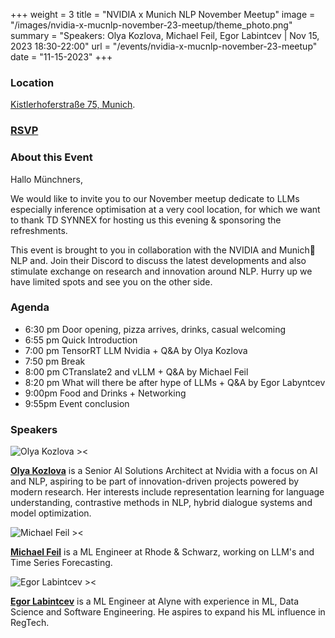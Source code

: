 +++
weight = 3
title = "NVIDIA x Munich NLP November Meetup"
image = "/images/nvidia-x-mucnlp-november-23-meetup/theme_photo.png"
summary = "Speakers: Olya Kozlova, Michael Feil, Egor Labintcev | Nov 15, 2023 18:30-22:00"
url = "/events/nvidia-x-mucnlp-november-23-meetup"
date = "11-15-2023"
+++


### Location

[Kistlerhoferstraße 75, Munich](https://www.google.com/maps/search/?api=1&query=48.094833%2C%2011.524512).

### [**RSVP**](https://www.meetup.com/de-DE/pydata-munchen/events/296950996/)


### About this Event

Hallo Münchners,

We would like to invite you to our November meetup dedicate to LLMs especially inference optimisation at a very cool location, for which we want to thank TD SYNNEX for hosting us this evening & sponsoring the refreshments.

This event is brought to you in collaboration with the NVIDIA and Munich🥨NLP and. Join their Discord to discuss the latest developments and also stimulate exchange on research and innovation around NLP.
Hurry up we have limited spots and see you on the other side.


### Agenda

- 6:30 pm Door opening, pizza arrives, drinks, casual welcoming
- 6:55 pm Quick Introduction
- 7:00 pm TensorRT LLM Nvidia + Q&A by Olya Kozlova
- 7:50 pm Break
- 8:00 pm CTranslate2 and vLLM + Q&A by Michael Feil
- 8:20 pm What will there be after hype of LLMs + Q&A by Egor Labyntcev
- 9:00pm Food and Drinks + Networking
- 9:55pm Event conclusion


### Speakers

![Olya Kozlova ><](https://media.licdn.com/dms/image/D4E03AQFx6fygex45Lw/profile-displayphoto-shrink_800_800/0/1665055684934?e=1703721600&v=beta&t=2BM8933iAVkD4OTxJhNbyFYjnNOsrFFeZsrg_iJixys) 

[**Olya Kozlova**](https://www.linkedin.com/in/olya-kozlova/) 
is a Senior AI Solutions Architect at Nvidia with a focus on AI and NLP, aspiring to be part of innovation-driven projects powered by modern research. Her interests include representation learning for language understanding, contrastive methods in NLP, hybrid dialogue systems and model optimization.

![Michael Feil ><](https://media.licdn.com/dms/image/C4E03AQHB3XR42nAiug/profile-displayphoto-shrink_800_800/0/1655298299718?e=1703721600&v=beta&t=HwKCq7SndAfFd_SAscynsf0eo0FOQLmwH6iMak8oovY) 

[**Michael Feil**](https://www.linkedin.com/in/michael-feil/) is a ML Engineer at Rhode & Schwarz, working on LLM's and Time Series Forecasting.

![Egor Labintcev ><](https://media.licdn.com/dms/image/C4E03AQHiNbvf77ovHA/profile-displayphoto-shrink_800_800/0/1634482588375?e=1703721600&v=beta&t=AVML8n9koNoR9rUljXAwPV2cFFcgOiccgpQR3o4AD3U) 

[**Egor Labintcev**](https://www.linkedin.com/in/egorlabintcev/) is a ML Engineer at Alyne with experience in ML, Data Science and Software Engineering. He aspires to expand his ML influence in RegTech.

